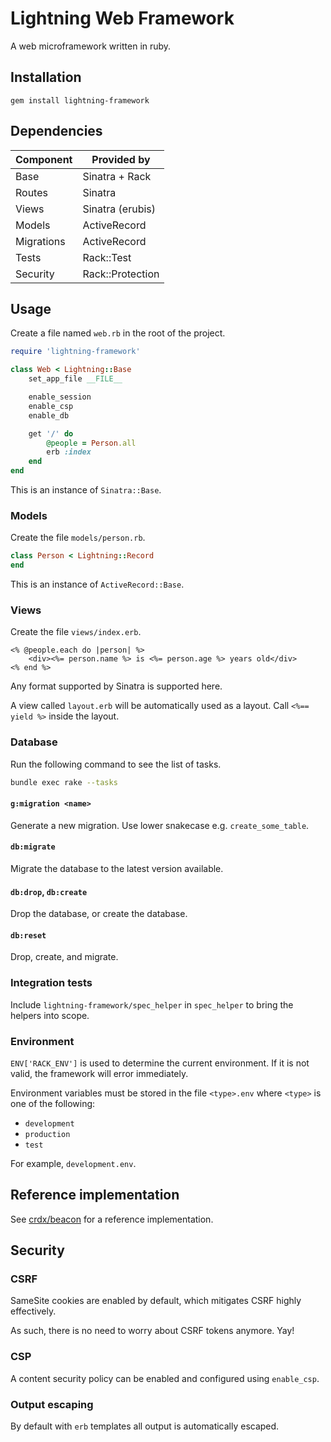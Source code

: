 # Lightning Web Framework

A web microframework written in ruby.

## Installation

```
gem install lightning-framework
```

## Dependencies

| Component  | Provided by       |
|------------|-------------------|
| Base       | Sinatra + Rack    |
| Routes     | Sinatra           |
| Views      | Sinatra (erubis)  |
| Models     | ActiveRecord      |
| Migrations | ActiveRecord      |
| Tests      | Rack::Test        |
| Security   | Rack::Protection  |

## Usage

Create a file named `web.rb` in the root of the project.

```rb
require 'lightning-framework'

class Web < Lightning::Base
    set_app_file __FILE__

    enable_session
    enable_csp
    enable_db

    get '/' do
        @people = Person.all
        erb :index
    end
end
```

This is an instance of `Sinatra::Base`.

### Models

Create the file `models/person.rb`.

```rb
class Person < Lightning::Record
end
```

This is an instance of `ActiveRecord::Base`.

### Views

Create the file `views/index.erb`.

```erb
<% @people.each do |person| %>
    <div><%= person.name %> is <%= person.age %> years old</div>
<% end %>
```

Any format supported by Sinatra is supported here.

A view called `layout.erb` will be automatically used as a layout. Call `<%== yield %>` inside the layout.

### Database

Run the following command to see the list of tasks.

```bash
bundle exec rake --tasks
```

#### `g:migration <name>`

Generate a new migration. Use lower snakecase e.g. `create_some_table`.

#### `db:migrate`

Migrate the database to the latest version available.

#### `db:drop`, `db:create`

Drop the database, or create the database.

#### `db:reset`

Drop, create, and migrate.

### Integration tests

Include `lightning-framework/spec_helper` in `spec_helper` to bring the helpers into scope.

### Environment

`ENV['RACK_ENV']` is used to determine the current environment. If it is not valid, the framework will error immediately.

Environment variables must be stored in the file `<type>.env` where `<type>` is one of the following:

- `development`
- `production`
- `test`

For example, `development.env`.

## Reference implementation

See [crdx/beacon](https://github.com/crdx/beacon) for a reference implementation.

## Security

### CSRF

SameSite cookies are enabled by default, which mitigates CSRF highly effectively.

As such, there is no need to worry about CSRF tokens anymore. Yay!

### CSP

A content security policy can be enabled and configured using `enable_csp`.

### Output escaping

By default with `erb` templates all output is automatically escaped.


